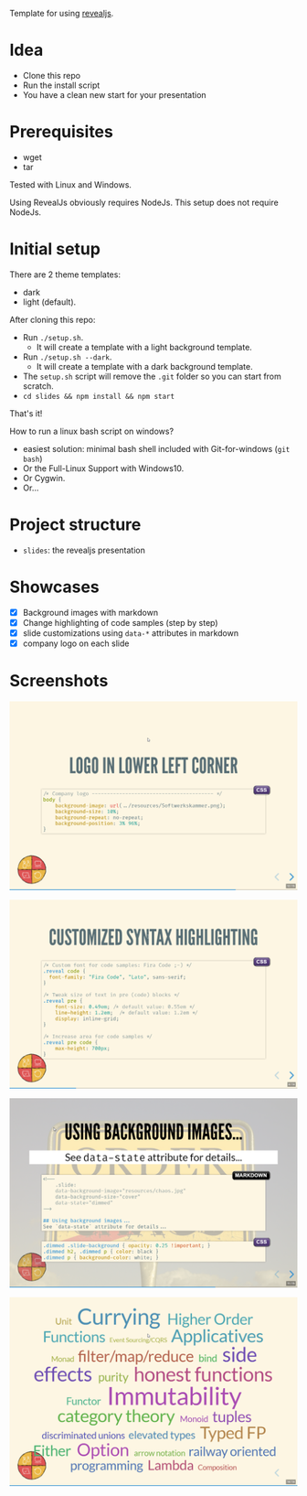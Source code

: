 Template for using [revealjs](https://github.com/hakimel/reveal.js).

# Idea

- Clone this repo
- Run the install script
- You have a clean new start for your presentation

# Prerequisites

- wget
- tar

Tested with Linux and Windows.

Using RevealJs obviously requires NodeJs. This setup does not require NodeJs.

# Initial setup 

There are 2 theme templates: 
- dark
- light (default).

After cloning this repo:

- Run `./setup.sh`.
    - It will create a template with a light background template.
- Run `./setup.sh --dark`.
    - It will create a template with a dark background template.
- The `setup.sh` script will remove the `.git` folder so you can start from scratch.
- `cd slides && npm install && npm start`

That's it!

How to run a linux bash script on windows?

- easiest solution: minimal bash shell included with Git-for-windows (`git bash`)
- Or the Full-Linux Support with Windows10. 
- Or Cygwin. 
- Or...

# Project structure

- `slides`: the revealjs presentation

# Showcases

- [x] Background images with markdown
- [x] Change highlighting of code samples (step by step)
- [x] slide customizations using `data-*` attributes in markdown
- [x] company logo on each slide

# Screenshots

![company logo](screenshots/company-logo.png)

![code syntax highlighting](screenshots/code-syntax-highlighting.png)

![backround image](screenshots/background-images.png)

![tagcloud](screenshots/tagcloud.png)